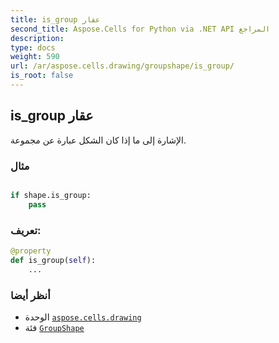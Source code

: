 ```yaml
---
title: is_group عقار
second_title: Aspose.Cells for Python via .NET API المراجع
description:
type: docs
weight: 590
url: /ar/aspose.cells.drawing/groupshape/is_group/
is_root: false
---
```

##  is_group عقار

الإشارة إلى ما إذا كان الشكل عبارة عن مجموعة.

###  مثال

```python

if shape.is_group:
    pass

```
###  تعريف:
```python
@property
def is_group(self):
    ...
```

###  أنظر أيضا
* الوحدة [`aspose.cells.drawing`](../../)
* فئة [`GroupShape`](/cells/python-net/ar/aspose.cells.drawing/groupshape)
